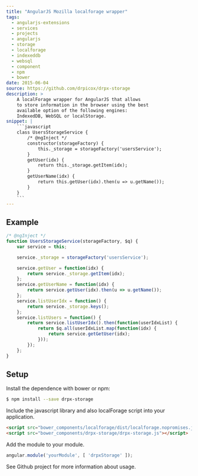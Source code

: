 ```yaml
---
title: "AngularJS Mozilla localforage wrapper"
tags:
  - angularjs-extensions
  - services
  - projects
  - angularjs
  - storage
  - localforage
  - indexeddb
  - websql
  - component
  - npm
  - bower
date: 2015-06-04
source: https://github.com/drpicox/drpx-storage
description: >
    A localForage wrapper for AngularJS that allows
    to store information in the browser using the best
    available option of the following engines:
    IndexedDB, WebSQL or localStorage.
snippet: |
    ```javascript
    class UsersStorageService {
        /* @ngInject */
        constructor(storageFactory) {
            this._storage = storageFactory('usersService');
        }
        getUser(idx) {
            return this._storage.getItem(idx);
        }
        getUserName(idx) {
            return this.getUser(idx).then(u => u.getName());
        }
    }
    ```
---
```


## Example

```javascript
/* @ngInject */
function UsersStorageService(storageFactory, $q) {
    var service = this;

    service._storage = storageFactory('usersService');

    service.getUser = function(idx) {
        return service._storage.getItem(idx);
    };
    service.getUserName = function(idx) {
        return service.getUser(idx).then(u => u.getName());
    };
    service.listUserIdx = function() {
        return service._storage.keys();
    };
    service.listUsers = function() {
        return service.listUserIdx().then(function(userIdxList) {
            return $q.all(userIdxList.map(function(idx) {
                return service.getGetUser(idx);
            }));
        });
    };
}
```


## Setup

Install the dependence with bower or npm:

```bash
$ npm install --save drpx-storage
```

Include the javascript library and also localForage script into your application.

```html
<script src="bower_components/localforage/dist/localforage.nopromises.js"></script>
<script src="bower_components/drpx-storage/drpx-storage.js"></script>
```

Add the module to your module.

```javascript
angular.module('yourModule', [ 'drpxStorage' ]);
```

See Github project for more information about usage.
